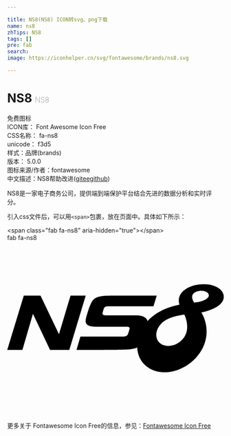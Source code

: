 ```yaml
---

title: NS8(NS8) ICON转svg、png下载
name: ns8
zhTips: NS8
tags: []
pre: fab
search: 
image: https://iconhelper.cn/svg/fontawesome/brands/ns8.svg

---
```


# NS8  <small style="font-size: 60%;font-weight: 100">NS8</small>


<div class="detail-page">
<p>
<span><span class="badge-success badge">免费图标</span> </span>
<br/>
<span>
ICON库：
<span class="badge-secondary badge">Font Awesome Icon Free</span> 
</span>
<br/>
<span>
CSS名称：
<span class="badge-secondary badge">fa-ns8</span> 
</span>
<br/>
<span>
unicode：
<span class="badge-secondary badge">f3d5</span> 
<copy-btn content='f3d5' btn-title=""></copy-btn>
<copy-btn :content='String.fromCodePoint(parseInt("f3d5", 16))' btn-title="复制U"></copy-btn>
</span><br/><span>样式：<span class="badge-light badge">品牌(brands)</span></span>
<br/>
<span>
版本：
<span class="badge-secondary badge">5.0.0</span> 
</span>
<br/>
<span>图标来源/作者：<span class="badge-light badge">fontawesome</span></span> 
<br/>
<span class="zh-detail">中文描述：<span class="badge-primary badge">NS8</span><span class="help-link"><span>帮助改进</span>(<a href="https://gitee.com/liuwave/icon-helper/edit/master/json/fontawesome/brands/ns8.json" target="_blank" rel="noopener noreferrer">gitee</a><a href="https://github.com/liuwave/icon-helper/edit/master/json/fontawesome/brands/ns8.json" target="_blank" rel="noopener noreferrer">github</a></span>)</span><br/>
</p>
</div><div class="description description alert alert-light">NS8是一家电子商务公司，提供端到端保护平台结合先进的数据分析和实时评分。</div>
<div class="alert alert-dark">
  <i class="fab fa-ns8 fa-xs"></i>
  <i class="fab fa-ns8 fa-sm"></i>
  <i class="fab fa-ns8 fa-lg"></i>
  <i class="fab fa-ns8 fa-2x"></i>
  <i class="fab fa-ns8 fa-3x"></i>
  <i class="fab fa-ns8 fa-5x"></i>
  <i class="fab fa-ns8 fa-7x"></i>
</div>
<div>
  <p>引入css文件后，可以用<code>&lt;span&gt;</code>包裹，放在页面中。具体如下所示：    
  </p>
  <div class="alert alert-primary" style="font-size: 14px">
    &lt;span class="fab fa-ns8" aria-hidden="true"&gt;&lt;/span&gt;
    <copy-btn content='<span class="fab fa-ns8" aria-hidden="true"></span>'></copy-btn>
  </div>
  <div class="alert alert-secondary">
    <i class="fab fa-ns8"
    style="font-size: 24px"
    aria-hidden="true"></i> fab fa-ns8
    <copy-btn content="fab fa-ns8" btn-title="复制图标名称"></copy-btn>
  </div>
</div>
<div id="svg" class="svg-wrap">
<svg xmlns="http://www.w3.org/2000/svg" viewBox="0 0 640 512"><path d="M187.1 159.9l-34.2 113.7-54.5-113.7H49L0 320h44.9L76 213.5 126.6 320h56.9L232 159.9h-44.9zm452.5-.9c-2.9-18-23.9-28.1-42.1-31.3-44.6-7.8-101.9 16.3-88.5 58.8v.1c-43.8 8.7-74.3 26.8-94.2 48.2-3-9.8-13.6-16.6-34-16.6h-87.6c-9.3 0-12.9-2.3-11.5-7.4 1.6-5.5 1.9-6.8 3.7-12.2 2.1-6.4 7.8-7.1 13.3-7.1h133.5l9.7-31.5c-139.7 0-144.5-.5-160.1 1.2-12.3 1.3-23.5 4.8-30.6 15-6.8 9.9-14.4 35.6-17.6 47.1-5.4 19.4-.6 28.6 32.8 28.6h87.3c7.8 0 8.8 2.7 7.7 6.6-1.1 4.4-2.8 10-4.5 14.6-1.6 4.2-4.7 7.4-13.8 7.4H216.3L204.7 320c139.9 0 145.3-.6 160.9-2.3 6.6-.7 13-2.1 18.5-4.9.2 3.7.5 7.3 1.2 10.8 5.4 30.5 27.4 52.3 56.8 59.5 48.6 11.9 108.7-16.8 135.1-68 18.7-36.2 14.1-76.2-3.4-105.5h.1c29.6-5.9 70.3-22 65.7-50.6zM530.7 263.7c-5.9 29.5-36.6 47.8-61.6 43.9-30.9-4.8-38.5-39.5-14.1-64.8 16.2-16.8 45.2-24 68.5-26.9 6.7 14.1 10.3 32 7.2 47.8zm21.8-83.1c-4.2-6-9.8-18.5-2.5-26.3 6.7-7.2 20.9-10.1 31.8-7.7 15.3 3.4 19.7 15.9 4.9 24.4-10.7 6.1-23.6 8.1-34.2 9.6z"/></svg>
</div>
<detail full-name='fa-ns8'></detail>

<Vssue title="关于“NS8”的评论" />
    
<div><p>更多关于  Fontawesome Icon Free的信息，参见：<a target="_blank" href="https://iconhelper.cn/fontawesome.html">Fontawesome Icon Free</a>
</p></div>
